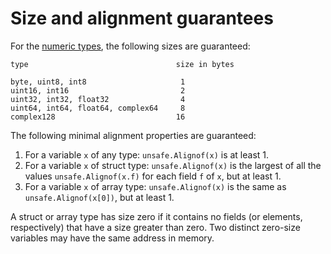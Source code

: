 # Size and alignment guarantees

For the [numeric types](/Types/numeric_types.html), the following sizes are guaranteed:

```
type                                 size in bytes

byte, uint8, int8                     1
uint16, int16                         2
uint32, int32, float32                4
uint64, int64, float64, complex64     8
complex128                           16
```

The following minimal alignment properties are guaranteed:

  1. For a variable `x` of any type: `unsafe.Alignof(x)` is at least 1.
  2. For a variable `x` of struct type: `unsafe.Alignof(x)` is the largest of all the values `unsafe.Alignof(x.f)` for each field `f` of `x`, but at least 1.
  3. For a variable `x` of array type: `unsafe.Alignof(x)` is the same as `unsafe.Alignof(x[0])`, but at least 1.

A struct or array type has size zero if it contains no fields (or elements, respectively) that have a size greater than zero. Two distinct zero-size variables may have the same address in memory.